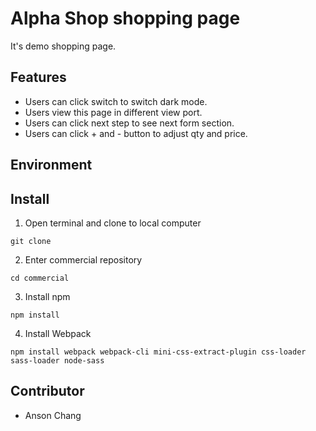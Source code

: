 # Alpha Shop shopping page

It's demo shopping page.

## Features

- Users can click switch to switch dark mode.
- Users view this page in different view port.
- Users can click next step to see next form section.
- Users can click + and - button to adjust qty and price.

## Environment

## Install

1. Open terminal and clone to local computer
<pre><code>git clone </code></pre>
2. Enter commercial repository
<pre><code>cd commercial</code></pre>
3. Install npm
<pre><code>npm install</code></pre>
4. Install Webpack
<pre><code>npm install webpack webpack-cli mini-css-extract-plugin css-loader sass-loader node-sass
</code></pre>

## Contributor

- Anson Chang

